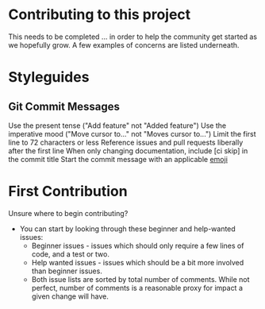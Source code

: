 # Contributing to this project

This needs to be completed ... in order to help the community get started as we hopefully grow. A few examples of concerns are listed underneath. 



# Styleguides

## Git Commit Messages
Use the present tense ("Add feature" not "Added feature")
Use the imperative mood ("Move cursor to..." not "Moves cursor to...")
Limit the first line to 72 characters or less
Reference issues and pull requests liberally after the first line
When only changing documentation, include [ci skip] in the commit title
Start the commit message with an applicable [emoji](https://gitmoji.dev/)


# First Contribution
Unsure where to begin contributing? 
- You can start by looking through these beginner and help-wanted issues:
   * Beginner issues - issues which should only require a few lines of code, and a test or two.
   * Help wanted issues - issues which should be a bit more involved than beginner issues.
   * Both issue lists are sorted by total number of comments. While not perfect, number of comments is a reasonable proxy for impact a given change will have.
